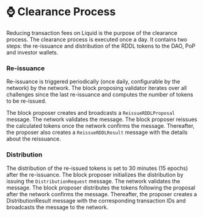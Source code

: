 # ⌚ Clearance Process

Reducing transaction fees on Liquid is the purpose of the clearance process. The clearance process is executed once a day. It contains two steps: the re-issuance and distribution of the RDDL tokens to the DAO, PoP and investor wallets.

### Re-issuance

Re-issuance is triggered periodically (once daily, configurable by the network) by the network. The block proposing validator iterates over all challenges since the last re-issuance and computes the number of tokens to be re-issued.&#x20;

The block proposer creates and broadcasts a `ReissueRDDLProposal` message. The network validates the message. The block proposer reissues the calculated tokens once the network confirms the message. Thereafter, the proposer also creates a `ReissueRDDLResult` message with the details about the reissuance. &#x20;

### Distribution

The distribution of the re-issued tokens is set to 30 minutes (15 epochs) after the re-issuance. The block proposer initializes the distribution by issuing the `DistributionRequest` message. The network validates the message. The block proposer distributes the tokens following the proposal after the network confirms the message. Thereafter, the proposer creates a DistributionResult message with the corresponding transaction IDs and broadcasts the message to the network.
